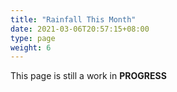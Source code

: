 ```yaml
---
title: "Rainfall This Month"
date: 2021-03-06T20:57:15+08:00
type: page
weight: 6
---
```


This page is still a work in **PROGRESS**
